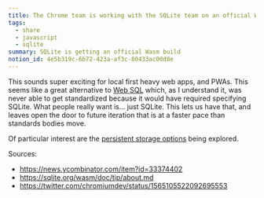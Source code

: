 ```yaml
---
title: The Chrome team is working with the SQLite team on an official Wasm build
tags:
  - share
  - javascript
  - sqlite
summary: SQLite is getting an official Wasm build
notion_id: 4e5b319c-6b72-423a-af3c-80433ac00d8e
---
```

This sounds super exciting for local first heavy web apps, and PWAs. This seems like a great alternative to [Web SQL](https://en.wikipedia.org/wiki/Web_SQL_Database) which, as I understand it, was never able to get standardized because it would have required specifying SQLite. What people really want is… just SQLite. This lets us have that, and leaves open the door to future iteration that is at a faster pace than standards bodies move.

Of particular interest are the [persistent storage options](https://sqlite.org/wasm/doc/trunk/persistence.md) being explored.

Sources:

- <https://news.ycombinator.com/item?id=33374402>
- <https://sqlite.org/wasm/doc/tip/about.md>
- <https://twitter.com/chromiumdev/status/1565105522092695553>

